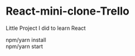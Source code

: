 # React-mini-clone-Trello

Little Project I did to learn React

npm/yarn install<br />
npm/yarn start
